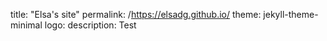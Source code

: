 
title: "Elsa's site"
permalink: /https://elsadg.github.io/
theme: jekyll-theme-minimal
logo:
description: Test
